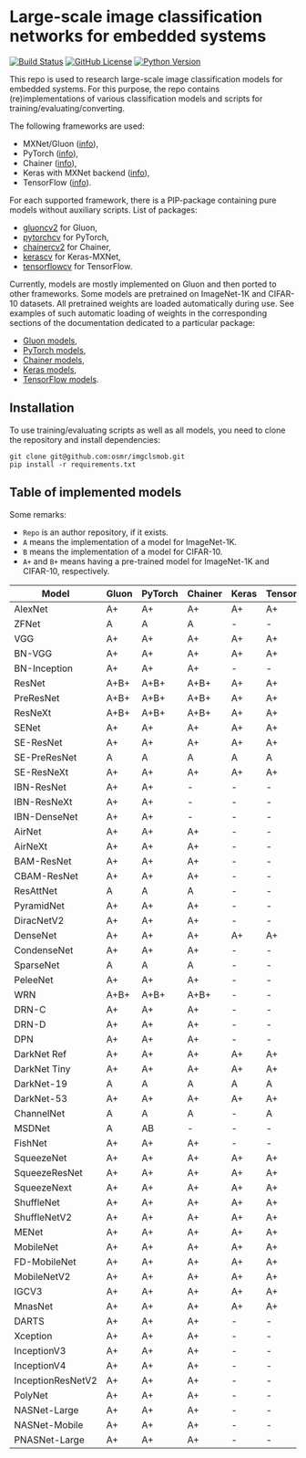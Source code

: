 # Large-scale image classification networks for embedded systems

[![Build Status](https://travis-ci.org/osmr/imgclsmob.svg?branch=master)](https://travis-ci.org/osmr/imgclsmob)
[![GitHub License](https://img.shields.io/badge/License-MIT-blue.svg)](https://opensource.org/licenses/MIT)
[![Python Version](https://img.shields.io/badge/python-2.7%2C3.6-lightgrey.svg)](https://github.com/osmr/imgclsmob)

This repo is used to research large-scale image classification models for embedded systems. For this purpose,
the repo contains (re)implementations of various classification models and scripts for training/evaluating/converting.

The following frameworks are used:
- MXNet/Gluon ([info](https://mxnet.apache.org)),
- PyTorch ([info](https://pytorch.org)),
- Chainer ([info](https://chainer.org)),
- Keras with MXNet backend ([info](https://github.com/awslabs/keras-apache-mxnet)),
- TensorFlow ([info](https://www.tensorflow.org)).

For each supported framework, there is a PIP-package containing pure models without auxiliary scripts. List of packages:
- [gluoncv2](https://pypi.org/project/gluoncv2) for Gluon,
- [pytorchcv](https://pypi.org/project/pytorchcv) for PyTorch,
- [chainercv2](https://pypi.org/project/chainercv2) for Chainer,
- [kerascv](https://pypi.org/project/kerascv) for Keras-MXNet,
- [tensorflowcv](https://pypi.org/project/tensorflowcv) for TensorFlow.

Currently, models are mostly implemented on Gluon and then ported to other frameworks. Some models are pretrained on
ImageNet-1K and CIFAR-10 datasets. All pretrained weights are loaded automatically during use. See examples of such
automatic loading of weights in the corresponding sections of the documentation dedicated to a particular package:
- [Gluon models](gluon/README.md),
- [PyTorch models](pytorch/README.md),
- [Chainer models](chainer_/README.md),
- [Keras models](keras_/README.md),
- [TensorFlow models](tensorflow_/README.md).

## Installation

To use training/evaluating scripts as well as all models, you need to clone the repository and install dependencies:
```
git clone git@github.com:osmr/imgclsmob.git
pip install -r requirements.txt
```

## Table of implemented models

Some remarks:
- `Repo` is an author repository, if it exists.
- `A` means the implementation of a model for ImageNet-1K.
- `B` means the implementation of a model for CIFAR-10.
- `A+` and `B+` means having a pre-trained model for ImageNet-1K and CIFAR-10, respectively.

| Model | Gluon | PyTorch | Chainer | Keras | TensorFlow | Paper | Repo | Year |
| --- | --- | --- | --- | --- | --- | --- | --- | --- |
| AlexNet | A+ | A+ | A+ | A+ | A+ | [link](https://arxiv.org/abs/1404.5997) | - | 2012 |
| ZFNet | A | A | A | - | - | [link](https://arxiv.org/abs/1311.2901) | - | 2013 |
| VGG | A+ | A+ | A+ | A+ | A+ | [link](https://arxiv.org/abs/1409.1556) | - | 2014 |
| BN-VGG | A+ | A+ | A+ | A+ | A+ | [link](https://arxiv.org/abs/1409.1556) | - | 2015 |
| BN-Inception | A+ | A+ | A+ | - | - | [link](https://arxiv.org/abs/1502.03167) | - | 2015 |
| ResNet | A+B+ | A+B+ | A+B+ | A+ | A+ | [link](https://arxiv.org/abs/1512.03385) | - | 2015 |
| PreResNet | A+B+ | A+B+ | A+B+ | A+ | A+ | [link](https://arxiv.org/abs/1603.05027) | - | 2016 |
| ResNeXt | A+B+ | A+B+ | A+B+ | A+ | A+ | [link](http://arxiv.org/abs/1611.05431) | - | 2016 |
| SENet | A+ | A+ | A+ | A+ | A+ | [link](https://arxiv.org/abs/1709.01507) | - | 2017 |
| SE-ResNet | A+ | A+ | A+ | A+ | A+ | [link](https://arxiv.org/abs/1709.01507) | - | 2017 |
| SE-PreResNet | A | A | A | A | A | [link](https://arxiv.org/abs/1709.01507) | - | 2017 |
| SE-ResNeXt | A+ | A+ | A+ | A+ | A+ | [link](https://arxiv.org/abs/1709.01507) | - | 2017 |
| IBN-ResNet | A+ | A+ | - | - | - | [link](https://arxiv.org/abs/1807.09441) | - | 2018 |
| IBN-ResNeXt | A+ | A+ | - | - | - | [link](https://arxiv.org/abs/1807.09441) | - | 2018 |
| IBN-DenseNet | A+ | A+ | - | - | - | [link](https://arxiv.org/abs/1807.09441) | - | 2018 |
| AirNet | A+ | A+ | A+ | - | - | [link](https://ieeexplore.ieee.org/document/8510896) | - | 2018 |
| AirNeXt | A+ | A+ | A+ | - | - | [link](https://ieeexplore.ieee.org/document/8510896) | - | 2018 |
| BAM-ResNet | A+ | A+ | A+ | - | - | [link](https://arxiv.org/abs/1807.06514) | - | 2018 |
| CBAM-ResNet | A+ | A+ | A+ | - | - | [link](https://arxiv.org/abs/1807.06521) | - | 2018 |
| ResAttNet | A | A | A | - | - | [link](https://arxiv.org/abs/1704.06904) | - | 2017 |
| PyramidNet | A+ | A+ | A+ | - | - | [link](https://arxiv.org/abs/1610.02915) | - | 2016 |
| DiracNetV2 | A+ | A+ | A+ | - | - | [link](https://arxiv.org/abs/1706.00388) | - | 2017 |
| DenseNet | A+ | A+ | A+ | A+ | A+ | [link](https://arxiv.org/abs/1608.06993) | - | 2016 |
| CondenseNet | A+ | A+ | A+ | - | - | [link](https://arxiv.org/abs/1711.09224) | - | 2017 |
| SparseNet | A | A | A | - | - | [link](https://arxiv.org/abs/1801.05895) | - | 2018 |
| PeleeNet | A+ | A+ | A+ | - | - | [link](https://arxiv.org/abs/1804.06882) | - | 2018 |
| WRN | A+B+ | A+B+ | A+B+ | - | - | [link](https://arxiv.org/abs/1605.07146) | - | 2016 |
| DRN-C | A+ | A+ | A+ | - | - | [link](https://arxiv.org/abs/1705.09914) | - | 2017 |
| DRN-D | A+ | A+ | A+ | - | - | [link](https://arxiv.org/abs/1705.09914) | - | 2017 |
| DPN | A+ | A+ | A+ | - | - | [link](https://arxiv.org/abs/1707.01629) | - | 2017 |
| DarkNet Ref | A+ | A+ | A+ | A+ | A+ | [link](https://github.com/pjreddie/darknet) | - | - |
| DarkNet Tiny | A+ | A+ | A+ | A+ | A+ | [link](https://github.com/pjreddie/darknet) | - | - |
| DarkNet-19 | A | A | A | A | A | [link](https://github.com/pjreddie/darknet) | - | - |
| DarkNet-53 | A+ | A+ | A+ | A+ | A+ | [link](https://arxiv.org/abs/1804.02767) | - | 2018 |
| ChannelNet | A | A | A | - | A | [link](https://arxiv.org/abs/1809.01330) | - | 2018 |
| MSDNet | A | AB | - | - | - | [link](https://arxiv.org/abs/1703.09844) | - | 2017 |
| FishNet | A+ | A+ | A+ | - | - | [link](http://papers.nips.cc/paper/7356-fishnet-a-versatile-backbone-for-image-region-and-pixel-level-prediction.pdf) | [link](https://github.com/kevin-ssy/FishNet) | 2018 |
| SqueezeNet | A+ | A+ | A+ | A+ | A+ | [link](https://arxiv.org/abs/1602.07360) | - | 2016 |
| SqueezeResNet | A+ | A+ | A+ | A+ | A+ | [link](https://arxiv.org/abs/1602.07360) | - | 2016 |
| SqueezeNext | A+ | A+ | A+ | A+ | A+ | [link](https://arxiv.org/abs/1803.10615) | - | 2018 |
| ShuffleNet | A+ | A+ | A+ | A+ | A+ | [link](https://arxiv.org/abs/1707.01083) | - | 2017 |
| ShuffleNetV2 | A+ | A+ | A+ | A+ | A+ | [link](https://arxiv.org/abs/1807.11164) | - | 2018 |
| MENet | A+ | A+ | A+ | A+ | A+ | [link](https://arxiv.org/abs/1803.09127) | - | 2018 |
| MobileNet | A+ | A+ | A+ | A+ | A+ | [link](https://arxiv.org/abs/1704.04861) | - | 2017 |
| FD-MobileNet | A+ | A+ | A+ | A+ | A+ | [link](https://arxiv.org/abs/1802.03750) | - | 2018 |
| MobileNetV2 | A+ | A+ | A+ | A+ | A+ | [link](https://arxiv.org/abs/1801.04381) | - | 2018 |
| IGCV3 | A+ | A+ | A+ | A+ | A+ | [link](https://arxiv.org/abs/1806.00178) | - | 2018 |
| MnasNet | A+ | A+ | A+ | A+ | A+ | [link](https://arxiv.org/abs/1807.11626) | - | 2018 |
| DARTS | A+ | A+ | A+ | - | - | [link](https://arxiv.org/abs/1806.09055) | - | 2018 |
| Xception | A+ | A+ | A+ | - | - | [link](https://arxiv.org/abs/1610.02357) | - | 2016 |
| InceptionV3 | A+ | A+ | A+ | - | - | [link](https://arxiv.org/abs/1512.00567) | - | 2015 |
| InceptionV4 | A+ | A+ | A+ | - | - | [link](https://arxiv.org/abs/1602.07261) | - | 2016 |
| InceptionResNetV2 | A+ | A+ | A+ | - | - | [link](https://arxiv.org/abs/1602.07261) | - | 2016 |
| PolyNet | A+ | A+ | A+ | - | - | [link](https://arxiv.org/abs/1611.05725) | - | 2016 |
| NASNet-Large | A+ | A+ | A+ | - | - | [link](https://arxiv.org/abs/1707.07012) | - | 2017 |
| NASNet-Mobile | A+ | A+ | A+ | - | - | [link](https://arxiv.org/abs/1707.07012) | - | 2017 |
| PNASNet-Large | A+ | A+ | A+ | - | - | [link](https://arxiv.org/abs/1712.00559) | - | 2017 |
